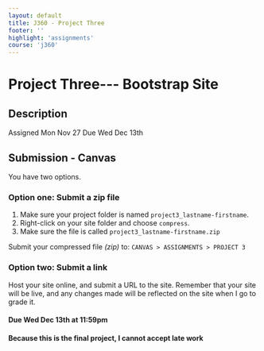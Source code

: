 ```yaml
---
layout: default
title: J360 - Project Three
footer: ''
highlight: 'assignments'
course: 'j360'
---
```

# Project Three--- Bootstrap Site
## Description

Assigned Mon Nov 27
Due Wed Dec 13th



## Submission - Canvas
You have two options.

### Option one: Submit a zip file
1. Make sure your project folder is named `project3_lastname-firstname`.
2. Right-click on your site folder and choose `compress`.
3. Make sure the file is called `project3_lastname-firstname.zip`

Submit your compressed file _(zip)_ to: `CANVAS > ASSIGNMENTS > PROJECT 3`

### Option two: Submit a link
Host your site online, and submit a URL to the site. Remember that your site will be live, and any changes made will be reflected on the site when I go to grade it.

#### **Due Wed Dec 13th at 11:59pm**
#### Because this is the final project, **I cannot accept late work**
